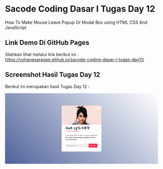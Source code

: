# Sacode Coding Dasar I Tugas Day 12
How To Make Mouse Leave Popup Or Modal Box using HTML CSS And JavaScript


## Link Demo Di GitHub Pages 

Silahkan lihat melalui link berikut ini :
https://yohanesaragae.github.io/sacode-coding-dasar-i-tugas-day11/

## Screenshot Hasil Tugas Day 12

Berikut ini merupakan hasil Tugas Day 12 :

<img src="./screenshot/1.jpg">

